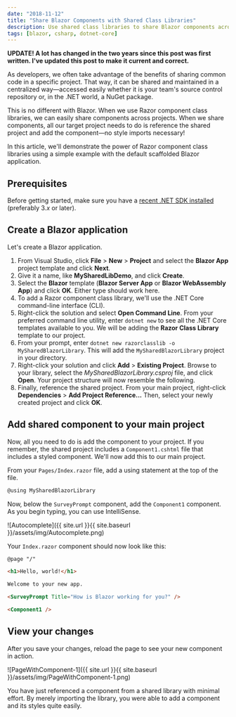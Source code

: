 ```yaml
---
date: "2018-11-12"
title: "Share Blazor Components with Shared Class Libraries"
description: Use shared class libraries to share Blazor components across projects.
tags: [blazor, csharp, dotnet-core]
---
```


**UPDATE! A lot has changed in the two years since this post was first written. I've updated this post to make it current and correct.**

As developers, we often take advantage of the benefits of sharing common code in a specific project. That way, it can be shared and maintained in a centralized way—accessed easily whether it is your team's source control repository or, in the .NET world, a NuGet package.

This is no different with Blazor. When we use Razor component class libraries, we can easily share components across projects. When we share components, all our target project needs to do is reference the shared project and add the component—no style imports necessary!

In this article, we'll demonstrate the power of Razor component class libraries using a simple example with the default scaffolded Blazor application.

## Prerequisites

Before getting started, make sure you have a [recent .NET SDK installed](https://dotnet.microsoft.com/download) (preferably 3.*x* or later).

## Create a Blazor application

Let's create a Blazor application.

1. From Visual Studio, click **File** > **New** > **Project** and select the **Blazor App** project template and click **Next**.
2. Give it a name, like **MySharedLibDemo**, and click **Create**.
3. Select the **Blazor** template (**Blazor Server App** or **Blazor WebAssembly App**) and click **OK**. Either type should work here.
4. To add a Razor component class library, we'll use the .NET Core command-line interface (CLI).
5. Right-click the solution and select **Open Command Line**. From your preferred command line utility, enter `dotnet new` to see all the .NET Core templates available to you. We will be adding the **Razor Class Library** template to our project.
6. From your prompt, enter `dotnet new razorclasslib -o MySharedBlazorLibrary`. This will add the `MySharedBlazorLibrary` project in your directory.
7. Right-click your solution and click **Add** > **Existing Project**. Browse to your library, select the *MySharedBlazorLibrary.csproj* file, and click **Open**. Your project structure will now resemble the following.
8. Finally, reference the shared project. From your main project, right-click **Dependencies** > **Add Project Reference...** Then, select your newly created project and click **OK**.

## Add shared component to your main project

Now, all you need to do is add the component to your project. If you remember, the shared project includes a `Component1.cshtml` file that includes a styled component. We'll now add this to our main project.

From your `Pages/Index.razor` file, add a using statement at the top of the file.

```html
@using MySharedBlazorLibrary
```

 Now, below the `SurveyPrompt` component, add the `Component1` component. As you begin typing, you can use IntelliSense.

![Autocomplete]({{ site.url }}{{ site.baseurl }}/assets/img/Autocomplete.png)

Your `Index.razor` component should now look like this:

```html
@page "/"

<h1>Hello, world!</h1>

Welcome to your new app.

<SurveyPrompt Title="How is Blazor working for you?" />

<Component1 />
```

## View your changes

After you save your changes, reload the page to see your new component in action.

   ![PageWithComponent-1]({{ site.url }}{{ site.baseurl }}/assets/img/PageWithComponent-1.png)

You have just referenced a component from a shared library with minimal effort. By merely importing the library, you were able to add a component and its styles quite easily.
